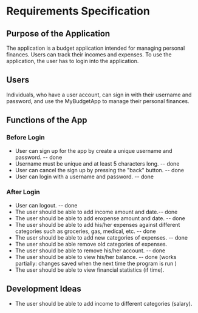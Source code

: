 # Requirements Specification

## Purpose of the Application

The application is a budget application intended for managing personal finances. 
Users can track their incomes and expenses. To use the application, the user has to login into the application.

## Users

Individuals, who have a user account, can sign in with their username and password, and use the MyBudgetApp to manage their personal finances.

## Functions of the App


### Before Login
* User can sign up for the app by create a unique username and password. -- done
* Username must be unique and at least 5 characters long. -- done
* User can cancel the sign up by pressing the "back" button. -- done
* User can login with a username and password. -- done

### After Login
* User can logout. -- done
* The user should be able to add income amount and date.-- done
* The user should be able to add enxpense amount and date. -- done
* The user should be able to add his/her expenses against different categories such as groceries, gas, medical, etc. -- done
* The user should be able to add new categories of expenses. -- done
* The user should be able remove old categories of expenses.
* The user should be able to remove his/her account. -- done
* The user should be able to view his/her balance. -- done (works partially: changes saved when the next time the program is run )
* The user should be able to view financial statistics (if time).

## Development Ideas

* The user should be able to add income to different categories (salary).
